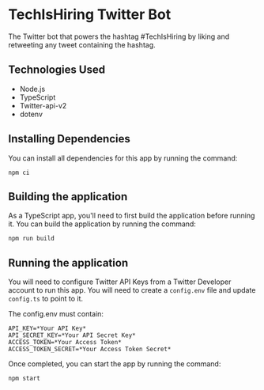 # TechIsHiring Twitter Bot
The Twitter bot that powers the hashtag #TechIsHiring by liking and retweeting any tweet containing the hashtag.

## Technologies Used

<ul>
<li>Node.js</li>
<li>TypeScript</li>
<li>Twitter-api-v2</li>
<li>dotenv</li>
</ul>

## Installing Dependencies

You can install all dependencies for this app by running the command:

    npm ci

## Building the application

As a TypeScript app, you'll need to first build the application before running it. You can build the application by running the command:

    npm run build

## Running the application

You will need to configure Twitter API Keys from a Twitter Developer account to run this app. You will need to create a `config.env` file and update `config.ts` to point to it.

The config.env must contain:

```.env
API_KEY=*Your API Key*
API_SECRET_KEY=*Your API Secret Key*
ACCESS_TOKEN=*Your Access Token*
ACCESS_TOKEN_SECRET=*Your Access Token Secret*
```

Once completed, you can start the app by running the command:

    npm start